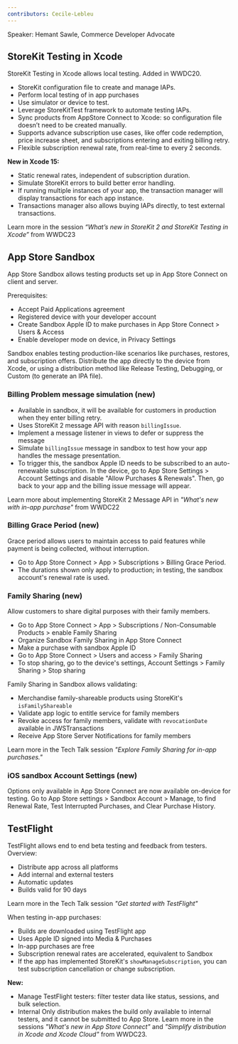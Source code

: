 ```yaml
---
contributors: Cecile-Lebleu
---
```


Speaker: Hemant Sawle, Commerce Developer Advocate 

## StoreKit Testing in Xcode

StoreKit Testing in Xcode allows local testing. Added in WWDC20.

- StoreKit configuration file to create and manage IAPs.
- Perform local testing of in app purchases
- Use simulator or device to test.
- Leverage StoreKitTest framework to automate testing IAPs.
- Sync products from AppStore Connect to Xcode: so configuration file doesn’t need to be created manually.
- Supports advance subscription use cases, like offer code redemption, price increase sheet, and subscriptions entering and exiting billing retry.
- Flexible subscription renewal rate, from real-time to every 2 seconds.

**New in Xcode 15:**

- Static renewal rates, independent of subscription duration.
- Simulate StoreKit errors to build better error handling.
- If running multiple instances of your app, the transaction manager will display transactions for each app instance.
- Transactions manager also allows buying IAPs directly, to test external transactions.

Learn more in the session *“What’s new in StoreKit 2 and StoreKit Testing in Xcode”* from WWDC23

## App Store Sandbox

App Store Sandbox allows testing products set up in App Store Connect on client and server.

Prerequisites:

- Accept Paid Applications agreement
- Registered device with your developer account
- Create Sandbox Apple ID to make purchases in App Store Connect > Users & Access
- Enable developer mode on device, in Privacy Settings

Sandbox enables testing production-like scenarios like purchases, restores, and subscription offers. Distribute the app directly to the device from Xcode, or using a distribution method like Release Testing, Debugging, or Custom (to generate an IPA file).

### Billing Problem message simulation (new)

- Available in sandbox, it will be available for customers in production when they enter billing retry.
- Uses StoreKit 2 message API with reason `billingIssue`.
- Implement a message listener in views to defer or suppress the message
- Simulate `billingIssue` message in sandbox to test how your app handles the message presentation.
- To trigger this, the sandbox Apple ID needs to be subscribed to an auto-renewable subscription. In the device, go to App Store Settings > Account Settings and disable "Allow Purchases & Renewals". Then, go back to your app and the billing issue message will appear.

Learn more about implementing StoreKit 2 Message API in *"What's new with in-app purchase"* from WWDC22

### Billing Grace Period (new)

Grace period allows users to maintain access to paid features while payment is being collected, without interruption.

- Go to App Store Connect > App > Subscriptions > Billing Grace Period.
- The durations shown only apply to production; in testing, the sandbox account's renewal rate is used.

### Family Sharing (new)

Allow customers to share digital purposes with their family members.

- Go to App Store Connect > App > Subscriptions / Non-Consumable Products > enable Family Sharing
- Organize Sandbox Family Sharing in App Store Connect
- Make a purchase with sandbox Apple ID
- Go to App Store Connect > Users and access > Family Sharing
- To stop sharing, go to the device's settings, Account Settings > Family Sharing > Stop sharing

Family Sharing in Sandbox allows validating:

- Merchandise family-shareable products using StoreKit's `isFamilyShareable` 
- Validate app logic to entitle service for family members
- Revoke access for family members, validate with `revocationDate` available in JWSTransactions
- Receive App Store Server Notifications for family members

Learn more in the Tech Talk session *"Explore Family Sharing for in-app purchases."* 

### iOS sandbox Account Settings (new)

Options only available in App Store Connect are now available on-device for testing. Go to App Store settings > Sandbox Account > Manage, to find Renewal Rate, Test Interrupted Purchases, and Clear Purchase History.

## TestFlight

TestFlight allows end to end beta testing and feedback from testers. Overview:

- Distribute app across all platforms
- Add internal and external testers
- Automatic updates
- Builds valid for 90 days

Learn more in the Tech Talk session *"Get started with TestFlight"*

When testing in-app purchases:

- Builds are downloaded using TestFlight app
- Uses Apple ID signed into Media & Purchases
- In-app purchases are free
- Subscription renewal rates are accelerated, equivalent to Sandbox
- If the app has implemented StoreKit's `showManageSubscription`, you can test subscription cancellation or change subscription.

**New:**

- Manage TestFlight testers: filter tester data like status, sessions, and bulk selection.
- Internal Only distribution makes the build only available to internal testers, and it cannot be submitted to App Store.
Learn more in the sessions *"What's new in App Store Connect"* and *"Simplify distribution in Xcode and Xcode Cloud"* from WWDC23.
